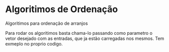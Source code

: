 # Algoritimos de Ordenação 
Algoritimos para ordenação de arranjos 

Para rodar os algoritimos basta chama-lo passando como parametro o vetor desejado com as entradas, que ja estão carregadas nos mesmos.
Tem exmeplo no proprio codigo. 
